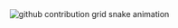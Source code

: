 
<!-- SPINNING CUBE
<div align="center">
  <picture>
    <source media="(prefers-color-scheme: dark)" srcset="https://raw.githubusercontent.com/avaerian/avaerian/main/rotating_wireframe_cube_dark.svg">
    <source media="(prefers-color-scheme: light)" srcset="https://raw.githubusercontent.com/avaerian/avaerian/main/rotating_wireframe_cube.svg">
    <img alt="spinning ascii cube" src="https://raw.githubusercontent.com/avaerian/avaerian/main/rotating_wireframe_cube.svg">
  </picture>
</div>
-->



<div align="center">

  <picture>
    <source media="(prefers-color-scheme: dark)" srcset="https://raw.githubusercontent.com/avaerian/avaerian/output/github-contribution-grid-snake-dark.svg">
    <source media="(prefers-color-scheme: light)" srcset="https://raw.githubusercontent.com/avaerian/avaerian/output/github-contribution-grid-snake.svg">
    <img alt="github contribution grid snake animation" src="https://raw.githubusercontent.com/avaerian/avaerian/output/github-contribution-grid-snake.svg">
  </picture>
  
  <!--<h1>Hello, world! 🐍</h1>-->
</div>

  <!--![Metrics](https://metrics.lecoq.io/avaerian?template=classic&achievements=1&repositories=1&languages=1&base=header%2C%20activity%2C%20community%2C%20repositories%2C%20metadata&base.indepth=false&base.hireable=false&base.skip=false&repositories.batch=100&repositories.forks=false&repositories.affiliations=owner&languages=false&languages.limit=8&languages.threshold=0%25&languages.other=false&languages.colors=github&languages.sections=most-used&languages.indepth=false&languages.analysis.timeout=15&languages.analysis.timeout.repositories=7.5&languages.categories=markup%2C%20programming&languages.recent.categories=markup%2C%20programming&languages.recent.load=300&languages.recent.days=14&repositories=false&repositories.pinned=1&repositories.starred=0&repositories.random=0&repositories.order=featured%2C%20pinned%2C%20starred%2C%20random&achievements=false&achievements.threshold=C&achievements.secrets=true&achievements.display=compact&achievements.limit=0&config.timezone=America%2FNew_York)
  
<!--  
- 🔭 I’m currently working on ...
- 🌱 I’m currently learning ...
- 👯 I’m looking to collaborate on ...
- 🤔 I’m looking for help with ...
- 💬 Ask me about ...
- 📫 How to reach me: ...
- 😄 Pronouns: ...
- ⚡ Fun fact: ...
-->
